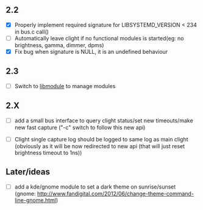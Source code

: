 ## 2.2
- [x] Properly implement required signature for LIBSYSTEMD_VERSION < 234 in bus.c call()
- [ ] Automatically leave clight if no functional modules is started(eg: no brightness, gamma, dimmer, dpms)
- [x] Fix bug when signature is NULL, it is an undefined behaviour

## 2.3
- [ ] Switch to [libmodule](https://github.com/FedeDP/libmodule) to manage modules

## 2.X
- [ ] add a small bus interface to query clight status/set new timeouts/make new fast capture ("-c" switch to follow this new api)
- [ ] Clight single capture log should be logged to same log as main clight (obviously as it will be now redirected to new api (that will just reset brightness timeout to 1ns))


## Later/ideas
- [ ] add a kde/gnome module to set a dark theme on sunrise/sunset (gnome: http://www.fandigital.com/2012/06/change-theme-command-line-gnome.html)
